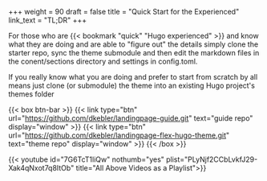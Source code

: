 +++
weight = 90
draft = false
title = "Quick Start for the Experienced"
link_text = "TL;DR"
+++

For those who are {{< bookmark "quick" "Hugo experienced" >}} and know what they are doing and are able to "figure out" the details simply clone the starter repo, sync the theme submodule and then edit the markdown files in the conent/sections directory and settings in config.toml.

If you really know what you are doing and prefer to start from scratch by all means just clone (or submodule) the theme into an existing Hugo project's themes folder

{{< box btn-bar >}}
{{< link type="btn" url="https://github.com/dkebler/landingpage-guide.git" text="guide repo" display="window" >}}
{{< link type="btn" url="https://github.com/dkebler/landingpage-flex-hugo-theme.git" text="theme repo" display="window" >}}
{{< /box >}}

{{< youtube id="7G6TcT1liQw" nothumb="yes" plist="PLyNjf2CCbLvkfJ29-Xak4qNxot7q8ItOb" title="All Above Videos as a Playlist">}}
